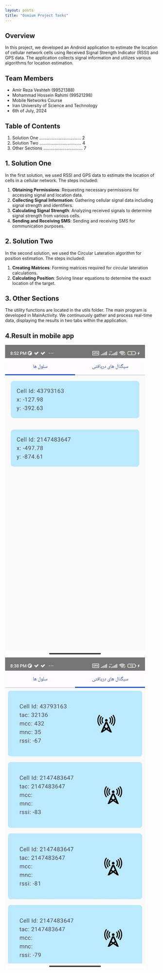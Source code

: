 ```yaml
---
layout: posts
title: "Osmium Project Tasks"
---
```


## Overview
In this project, we developed an Android application to estimate the location of cellular network cells using Received Signal Strength Indicator (RSSI) and GPS data. The application collects signal information and utilizes various algorithms for location estimation.

## Team Members
- Amir Reza Veshteh (99521388)
- Mohammad Hossein Rahimi (99521298)
- Mobile Networks Course
- Iran University of Science and Technology
- 6th of July, 2024

## Table of Contents
1. Solution One .................................. 2
2. Solution Two .................................. 4
3. Other Sections ................................ 7

## 1. Solution One
In the first solution, we used RSSI and GPS data to estimate the location of cells in a cellular network. The steps included:
1. **Obtaining Permissions**: Requesting necessary permissions for accessing signal and location data.
2. **Collecting Signal Information**: Gathering cellular signal data including signal strength and identifiers.
3. **Calculating Signal Strength**: Analyzing received signals to determine signal strength from various cells.
4. **Sending and Receiving SMS**: Sending and receiving SMS for communication purposes.

## 2. Solution Two
In the second solution, we used the Circular Lateration algorithm for position estimation. The steps included:
1. **Creating Matrices**: Forming matrices required for circular lateration calculations.
2. **Calculating Position**: Solving linear equations to determine the exact location of the target.

## 3. Other Sections
The utility functions are located in the utils folder. The main program is developed in MainActivity. We continuously gather and process real-time data, displaying the results in two tabs within the application.
## 4.Result in mobile app
![Model](../assets/images/result11.png)
![Model](../assets/images/result12.png)
